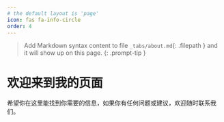 ```yaml
---
# the default layout is 'page'
icon: fas fa-info-circle
order: 4
---
```


> Add Markdown syntax content to file `_tabs/about.md`{: .filepath } and it will show up on this page.
{: .prompt-tip }

# 欢迎来到我的页面

希望你在这里能找到你需要的信息，如果你有任何问题或建议，欢迎随时联系我们。